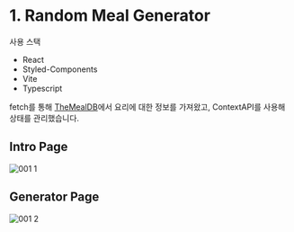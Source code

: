 # 1. Random Meal Generator
사용 스택
- React
- Styled-Components
- Vite
- Typescript

fetch를 통해 [TheMealDB](https://www.themealdb.com/)에서 요리에 대한 정보를 가져왔고, ContextAPI를 사용해 상태를 관리했습니다.

## Intro Page
![001 1](https://user-images.githubusercontent.com/39144276/160431832-89375a34-1183-4dd1-8733-ef8455ca6cef.gif)
## Generator Page
![001 2](https://user-images.githubusercontent.com/39144276/160433085-269a3925-58a0-48b6-96e5-25892d637cd6.gif)
